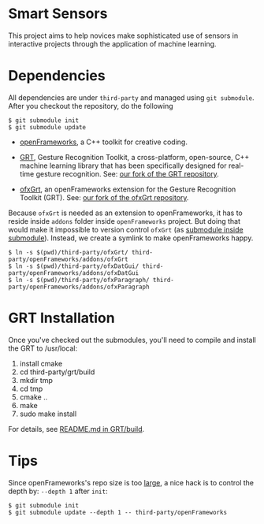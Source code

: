 # Smart Sensors

This project aims to help novices make sophisticated use of sensors in
interactive projects through the application of machine learning.

# Dependencies

All dependencies are under `third-party` and managed using `git
submodule`. After you checkout the repository, do the following

```
$ git submodule init
$ git submodule update
```

- [openFrameworks](http://openframeworks.cc/), a C++ toolkit for creative
  coding.

- [GRT](http://www.nickgillian.com/software/grt), Gesture Recognition Toolkit, a
  cross-platform, open-source, C++ machine learning library that has been
  specifically designed for real-time gesture recognition. See:
  [our fork of the GRT repository](https://github.com/damellis/grt).

- [ofxGrt](https://github.com/nickgillian/ofxGrt), an openFrameworks extension
  for the Gesture Recognition Toolkit (GRT). See:
  [our fork of the ofxGrt repository](https://github.com/nebgnahz/ofxGrt/tree/snapshot-for-sensors).

Because `ofxGrt` is needed as an extension to openFrameworks, it has to reside
inside `addons` folder inside `openFrameworks` project. But doing that would
make it impossible to version control `ofxGrt` (as
[submodule inside submodule](http://i1.kym-cdn.com/photos/images/newsfeed/000/531/557/a88.jpg)).
Instead, we create a symlink to make openFrameworks happy.

```
$ ln -s $(pwd)/third-party/ofxGrt/ third-party/openFrameworks/addons/ofxGrt
$ ln -s $(pwd)/third-party/ofxDatGui/ third-party/openFrameworks/addons/ofxDatGui
$ ln -s $(pwd)/third-party/ofxParagraph/ third-party/openFrameworks/addons/ofxParagraph
```

# GRT Installation

Once you've checked out the submodules, you'll need to compile and install the
GRT to /usr/local:

1. install cmake
2. cd third-party/grt/build
3. mkdir tmp
4. cd tmp
5. cmake ..
6. make
7. sudo make install

For details, see [README.md in GRT/build](https://github.com/damellis/grt/tree/master/build).

# Tips

Since openFrameworks's repo size is too
[large](https://github.com/openframeworks/openFrameworks/wiki/Moving-binaries-out-of-the-repo),
a nice hack is to control the depth by: `--depth 1` after `init`:

```
$ git submodule init
$ git submodule update --depth 1 -- third-party/openFrameworks
```
